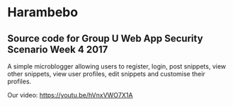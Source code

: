 # Harambebo
## Source code for Group U Web App Security Scenario Week 4 2017
A simple microblogger allowing users to register, login, post snippets, view other snippets, view user profiles, edit snippets and customise their profiles.

Our video: https://youtu.be/hVnxVWO7X1A 
